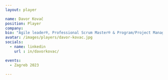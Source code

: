```yaml
---
layout: player

name: Davor Kovač
position: Player
company: 
bio: "Agile leader®, Professional Scrum Master® & Program/Project Manager"
avatar: /images/players/davor-kovac.jpg
socials:
  - name: linkedin
    url : in/davorkovac/

events:
  - Zagreb 2023

---
```

